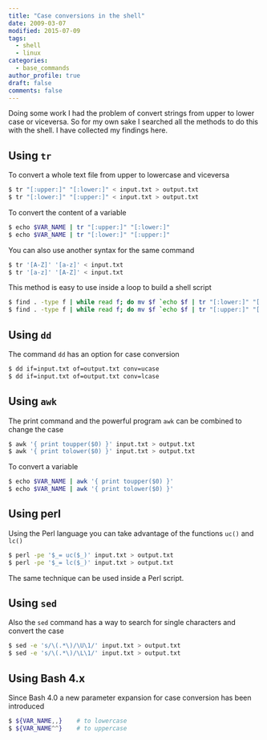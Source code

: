 ```yaml
---
title: "Case conversions in the shell"
date: 2009-03-07
modified: 2015-07-09
tags:
  - shell
  - linux
categories:
  - base_commands
author_profile: true
draft: false
comments: false
---
```


Doing some work I had the problem of convert strings from upper to lower case or viceversa. So for my own sake I searched all the methods to do this with the shell. I have collected my findings here.

## Using `tr`

To convert a whole text file from upper to lowercase and viceversa

```bash
$ tr "[:upper:]" "[:lower:]" < input.txt > output.txt
$ tr "[:lower:]" "[:upper:]" < input.txt > output.txt
```

To convert the content of a variable

```bash
$ echo $VAR_NAME | tr "[:upper:]" "[:lower:]"
$ echo $VAR_NAME | tr "[:lower:]" "[:upper:]"
```

You can also use another syntax for the same command

```bash
$ tr '[A-Z]' '[a-z]' < input.txt
$ tr '[a-z]' '[A-Z]' < input.txt
```

This method is easy to use inside a loop to build a shell script

```bash
$ find . -type f | while read f; do mv $f `echo $f | tr "[:lower:]" "[:upper:]"`; done
$ find . -type f | while read f; do mv $f `echo $f | tr "[:upper:]" "[:lower:]"`; done
```

## Using `dd`

The command `dd` has an option for case conversion

```bash
$ dd if=input.txt of=output.txt conv=ucase
$ dd if=input.txt of=output.txt conv=lcase
```

## Using `awk`

The print command and the powerful program `awk` can be combined to change the case

```bash
$ awk '{ print toupper($0) }' input.txt > output.txt
$ awk '{ print tolower($0) }' input.txt > output.txt
```

To convert a variable

```bash
$ echo $VAR_NAME | awk '{ print toupper($0) }'
$ echo $VAR_NAME | awk '{ print tolower($0) }'
```

## Using perl

Using the Perl language you can take advantage of the functions `uc()` and `lc()`

```bash
$ perl -pe '$_= uc($_)' input.txt > output.txt
$ perl -pe '$_= lc($_)' input.txt > output.txt
```

The same technique can be used inside a Perl script.

## Using `sed`

Also the `sed` command has a way to search for single characters and convert the case

```bash
$ sed -e 's/\(.*\)/\U\1/' input.txt > output.txt
$ sed -e 's/\(.*\)/\L\1/' input.txt > output.txt
```

## Using Bash 4.x

Since Bash 4.0 a new parameter expansion for case conversion has been introduced

```bash
$ ${VAR_NAME,,}    # to lowercase
$ ${VAR_NAME^^}    # to uppercase
```

